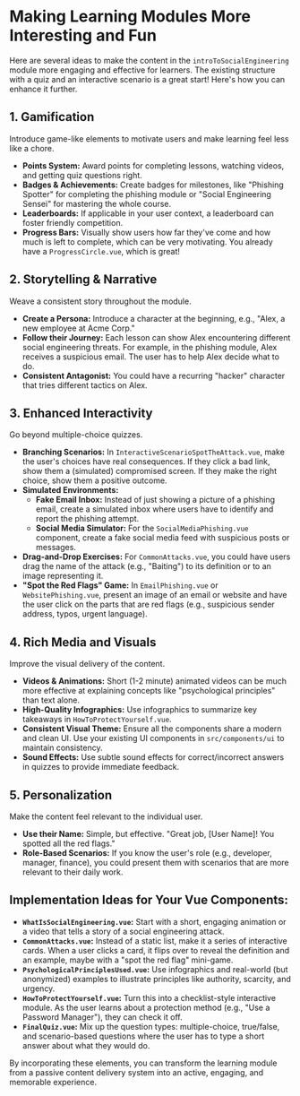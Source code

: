 # Making Learning Modules More Interesting and Fun

Here are several ideas to make the content in the `introToSocialEngineering` module more engaging and effective for learners. The existing structure with a quiz and an interactive scenario is a great start! Here's how you can enhance it further.

## 1. Gamification

Introduce game-like elements to motivate users and make learning feel less like a chore.

*   **Points System:** Award points for completing lessons, watching videos, and getting quiz questions right.
*   **Badges & Achievements:** Create badges for milestones, like "Phishing Spotter" for completing the phishing module or "Social Engineering Sensei" for mastering the whole course.
*   **Leaderboards:** If applicable in your user context, a leaderboard can foster friendly competition.
*   **Progress Bars:** Visually show users how far they've come and how much is left to complete, which can be very motivating. You already have a `ProgressCircle.vue`, which is great!

## 2. Storytelling & Narrative

Weave a consistent story throughout the module.

*   **Create a Persona:** Introduce a character at the beginning, e.g., "Alex, a new employee at Acme Corp."
*   **Follow their Journey:** Each lesson can show Alex encountering different social engineering threats. For example, in the phishing module, Alex receives a suspicious email. The user has to help Alex decide what to do.
*   **Consistent Antagonist:** You could have a recurring "hacker" character that tries different tactics on Alex.

## 3. Enhanced Interactivity

Go beyond multiple-choice quizzes.

*   **Branching Scenarios:** In `InteractiveScenarioSpotTheAttack.vue`, make the user's choices have real consequences. If they click a bad link, show them a (simulated) compromised screen. If they make the right choice, show them a positive outcome.
*   **Simulated Environments:**
    *   **Fake Email Inbox:** Instead of just showing a picture of a phishing email, create a simulated inbox where users have to identify and report the phishing attempt.
    *   **Social Media Simulator:** For the `SocialMediaPhishing.vue` component, create a fake social media feed with suspicious posts or messages.
*   **Drag-and-Drop Exercises:** For `CommonAttacks.vue`, you could have users drag the name of the attack (e.g., "Baiting") to its definition or to an image representing it.
*   **"Spot the Red Flags" Game:** In `EmailPhishing.vue` or `WebsitePhishing.vue`, present an image of an email or website and have the user click on the parts that are red flags (e.g., suspicious sender address, typos, urgent language).

## 4. Rich Media and Visuals

Improve the visual delivery of the content.

*   **Videos & Animations:** Short (1-2 minute) animated videos can be much more effective at explaining concepts like "psychological principles" than text alone.
*   **High-Quality Infographics:** Use infographics to summarize key takeaways in `HowToProtectYourself.vue`.
*   **Consistent Visual Theme:** Ensure all the components share a modern and clean UI. Use your existing UI components in `src/components/ui` to maintain consistency.
*   **Sound Effects:** Use subtle sound effects for correct/incorrect answers in quizzes to provide immediate feedback.

## 5. Personalization

Make the content feel relevant to the individual user.

*   **Use their Name:** Simple, but effective. "Great job, [User Name]! You spotted all the red flags."
*   **Role-Based Scenarios:** If you know the user's role (e.g., developer, manager, finance), you could present them with scenarios that are more relevant to their daily work.

## Implementation Ideas for Your Vue Components:

*   **`WhatIsSocialEngineering.vue`:** Start with a short, engaging animation or a video that tells a story of a social engineering attack.
*   **`CommonAttacks.vue`:** Instead of a static list, make it a series of interactive cards. When a user clicks a card, it flips over to reveal the definition and an example, maybe with a "spot the red flag" mini-game.
*   **`PsychologicalPrinciplesUsed.vue`:** Use infographics and real-world (but anonymized) examples to illustrate principles like authority, scarcity, and urgency.
*   **`HowToProtectYourself.vue`:** Turn this into a checklist-style interactive module. As the user learns about a protection method (e.g., "Use a Password Manager"), they can check it off.
*   **`FinalQuiz.vue`:** Mix up the question types: multiple-choice, true/false, and scenario-based questions where the user has to type a short answer about what they would do.

By incorporating these elements, you can transform the learning module from a passive content delivery system into an active, engaging, and memorable experience.
